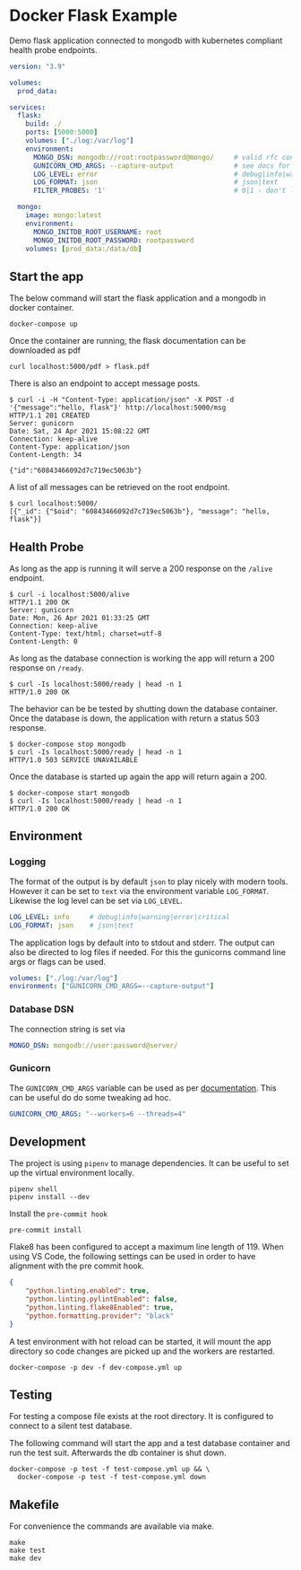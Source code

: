 # Docker Flask Example

Demo flask application connected to mongodb with kubernetes compliant health probe endpoints.

```yml
version: "3.9"

volumes: 
  prod_data:

services:
  flask:
    build: ./
    ports: [5000:5000]
    volumes: ["./log:/var/log"]
    environment: 
      MONGO_DSN: mongodb://root:rootpassword@mongo/     # valid rfc connection string
      GUNICORN_CMD_ARGS: --capture-output               # see docs for all options
      LOG_LEVEL: error                                  # debug|info|warning|error|critical
      LOG_FORMAT: json                                  # json|text
      FILTER_PROBES: '1'                                # 0|1 - don't log requests to healthcheck endpoints with access logger

  mongo:
    image: mongo:latest
    environment:
      MONGO_INITDB_ROOT_USERNAME: root
      MONGO_INITDB_ROOT_PASSWORD: rootpassword
    volumes: [prod_data:/data/db]

```

## Start the app

The below command will start the flask application and a mongodb in docker container.

```console
docker-compose up
```

Once the container are running, the flask documentation can be downloaded as pdf

```console
curl localhost:5000/pdf > flask.pdf
```

There is also an endpoint to accept message posts.

```console
$ curl -i -H "Content-Type: application/json" -X POST -d '{"message":"hello, flask"}' http://localhost:5000/msg
HTTP/1.1 201 CREATED
Server: gunicorn
Date: Sat, 24 Apr 2021 15:08:22 GMT
Connection: keep-alive
Content-Type: application/json
Content-Length: 34

{"id":"60843466092d7c719ec5063b"}
```

A list of all messages can be retrieved on the root endpoint.

```console
$ curl localhost:5000/
[{"_id": {"$oid": "60843466092d7c719ec5063b"}, "message": "hello, flask"}]
```

## Health Probe

As long as the app is running it will serve a 200 response on the `/alive` endpoint.

```console
$ curl -i localhost:5000/alive
HTTP/1.1 200 OK
Server: gunicorn
Date: Mon, 26 Apr 2021 01:33:25 GMT
Connection: keep-alive
Content-Type: text/html; charset=utf-8
Content-Length: 0
```

As long as the database connection is working the app will return a 200 response on `/ready`.

```console
$ curl -Is localhost:5000/ready | head -n 1
HTTP/1.0 200 OK
```

The behavior can be be tested by shutting down the database container. Once the database is down, the application with return a status 503 response.

```console
$ docker-compose stop mongodb
$ curl -Is localhost:5000/ready | head -n 1
HTTP/1.0 503 SERVICE UNAVAILABLE
```

Once the database is started up again the app will return again a 200.

```console
$ docker-compose start mongodb
$ curl -Is localhost:5000/ready | head -n 1
HTTP/1.0 200 OK
```

## Environment

### Logging

The format of the output is by default `json` to play nicely with modern tools. However it can be set to `text` via the environment variable `LOG_FORMAT`. Likewise the log level can be set via `LOG_LEVEL`.

```yml
LOG_LEVEL: info     # debug|info|warning|error|critical
LOG_FORMAT: json    # json|text
```

The application logs by default into to stdout and stderr. The output can also be directed to log files if needed. For this the gunicorns command line args or flags can be used.

```yml
volumes: ["./log:/var/log"]
environment: ["GUNICORN_CMD_ARGS=--capture-output"]
```

### Database DSN

The connection string is set via

```yml
MONGO_DSN: mongodb://user:password@server/
```

### Gunicorn

The `GUNICORN_CMD_ARGS` variable can be used as per [documentation](https://docs.gunicorn.org/en/20.1.0/configure.html). This can be useful do do some tweaking ad hoc.

```yml
GUNICORN_CMD_ARGS: "--workers=6 --threads=4"
```

## Development

The project is using `pipenv` to manage dependencies. It can be useful to set up the virtual environment locally.

```console
pipenv shell
pipenv install --dev
```

Install the `pre-commit hook`

```console
pre-commit install
```

Flake8 has been configured to accept a maximum line length of 119. When using VS Code, the following settings can be used in order to have alignment with the pre commit hook.

```json
{
    "python.linting.enabled": true,
    "python.linting.pylintEnabled": false,
    "python.linting.flake8Enabled": true,
    "python.formatting.provider": "black"
}
```

A test environment with hot reload can be started, it will mount the app directory so code changes are picked up and the workers are restarted.

```console
docker-compose -p dev -f dev-compose.yml up
```

## Testing

For testing a compose file exists at the root directory. It is configured to connect to a silent test database.

The following command will start the app and a test database container and run the test suit. Afterwards the db container is shut down.

```console
docker-compose -p test -f test-compose.yml up && \
  docker-compose -p test -f test-compose.yml down
```

## Makefile

For convenience the commands are available via make.

```console
make
make test
make dev
```
